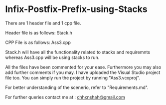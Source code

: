 # Infix-Postfix-Prefix-using-Stacks

There are 1 header file and 1 cpp file. 

Header file is as follows:
Stack.h

CPP File is as follows:
Ass3.cpp

Stack.h will have all the functionality related to stacks and requiremnts whereas Ass3.cpp will be using stacks to run.

All the files have been commented for your ease. Furthermore you may also add further comments if you may. I have uploaded the Visual Studio project file too. You can simply run the project by running "Ass3.vcxproj".

For better understanding of the scenerio, refer to "Requirements.md".

For further queries contact me at : chhxnshah@gmail.com
